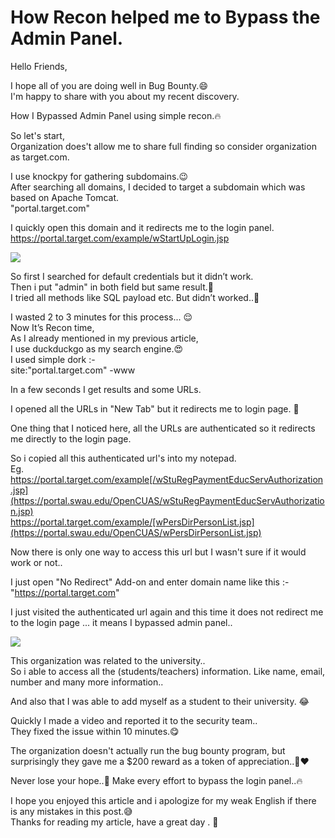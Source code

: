# How Recon helped me to Bypass the Admin Panel.

Hello Friends,

I hope all of you are doing well in Bug Bounty.😄  
I'm happy to share with you about my recent discovery.

How I Bypassed Admin Panel using simple recon.🔥

So let's start,  
Organization does't allow me to share full finding so consider organization as target.com.

I use knockpy for gathering subdomains.😉  
After searching all domains, I decided to target a subdomain which was based on Apache Tomcat.  
"portal.target.com"

I quickly open this domain and it redirects me to the login panel.  
https://portal.target.com/example/wStartUpLogin.jsp

![](https://miro.medium.com/v2/resize:fit:700/1*RFmdFtzAOzJOn2jK_SEvlw.jpeg)

So first I searched for default credentials but it didn’t work.  
Then i put "admin" in both field but same result.🙁  
I tried all methods like SQL payload etc. But didn’t worked..🤔

I wasted 2 to 3 minutes for this process... 😌  
Now It’s Recon time,  
As I already mentioned in my previous article,  
I use duckduckgo as my search engine.😍  
I used simple dork :-  
site:"portal.target.com" -www

In a few seconds I get results and some URLs.

I opened all the URLs in "New Tab" but it redirects me to login page. 🤨

One thing that I noticed here, all the URLs are authenticated so it redirects me directly to the login page.

So i copied all this authenticated url's into my notepad.  
Eg.  
https://portal.target.com/example[/wStuRegPaymentEducServAuthorization.jsp](https://portal.swau.edu/OpenCUAS/wStuRegPaymentEducServAuthorization.jsp)  
https://portal.target.com/example/[wPersDirPersonList.jsp](https://portal.swau.edu/OpenCUAS/wPersDirPersonList.jsp)

Now there is only one way to access this url but I wasn't sure if it would work or not..

I just open "No Redirect" Add-on and enter domain name like this :-  
"https://portal.target.com"

I just visited the authenticated url again and this time it does not redirect me to the login page ... it means I bypassed admin panel..

![](https://miro.medium.com/v2/resize:fit:700/1*tBGMa_GymVH1Z2QG3Ca2Cw.jpeg)

This organization was related to the university..  
So i able to access all the (students/teachers) information. Like name, email, number and many more information..

And also that I was able to add myself as a student to their university. 😂

Quickly I made a video and reported it to the security team..  
They fixed the issue within 10 minutes.😋

The organization doesn't actually run the bug bounty program, but surprisingly they gave me a $200 reward as a token of appreciation..🤑♥️

Never lose your hope..🙂 Make every effort to bypass the login panel..🔥

I hope you enjoyed this article and i apologize for my weak English if there is any mistakes in this post.😅  
Thanks for reading my article, have a great day . 🙂


